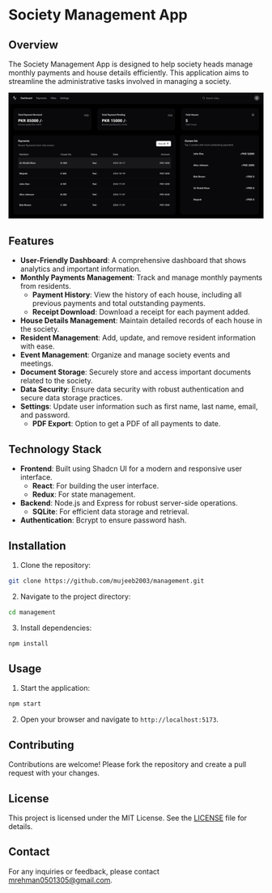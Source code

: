 # Society Management App

## Overview
The Society Management App is designed to help society heads manage monthly payments and house details efficiently. This application aims to streamline the administrative tasks involved in managing a society.

![Society Management App](image-1.png)

## Features
- **User-Friendly Dashboard**: A comprehensive dashboard that shows analytics and important information.
- **Monthly Payments Management**: Track and manage monthly payments from residents.
  - **Payment History**: View the history of each house, including all previous payments and total outstanding payments.
  - **Receipt Download**: Download a receipt for each payment added.
- **House Details Management**: Maintain detailed records of each house in the society.
- **Resident Management**: Add, update, and remove resident information with ease.
- **Event Management**: Organize and manage society events and meetings.
- **Document Storage**: Securely store and access important documents related to the society.
- **Data Security**: Ensure data security with robust authentication and secure data storage practices.
- **Settings**: Update user information such as first name, last name, email, and password.
  - **PDF Export**: Option to get a PDF of all payments to date.

## Technology Stack
- **Frontend**: Built using Shadcn UI for a modern and responsive user interface.
  - **React**: For building the user interface.
  - **Redux**: For state management.
- **Backend**: Node.js and Express for robust server-side operations.
  - **SQLite**: For efficient data storage and retrieval.
- **Authentication**: Bcrypt to ensure password hash.

## Installation
1. Clone the repository:
  ```sh
  git clone https://github.com/mujeeb2003/management.git
  ```
2. Navigate to the project directory:
  ```sh
  cd management
  ```
3. Install dependencies:
  ```sh
  npm install
  ```

## Usage
1. Start the application:
  ```sh
  npm start 
  ```
2. Open your browser and navigate to `http://localhost:5173`.

## Contributing
Contributions are welcome! Please fork the repository and create a pull request with your changes.

## License
This project is licensed under the MIT License. See the [LICENSE](LICENSE) file for details.

## Contact
For any inquiries or feedback, please contact [mrehman0501305@gmail.com](mailto:mrehman0501305@gmail.com).

